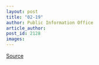 ```yaml
---
layout: post
title: "02-19"
author: Public Information Office
article_author: 
post_id: 2128
images:
---
```



<p><a href="http://www1.ucsc.edu/currents/00-01/02-19/" title="Permalink to 02-19">Source</a></p>
